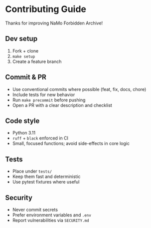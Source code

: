 # Contributing Guide

Thanks for improving NaMo Forbidden Archive!

## Dev setup
1. Fork + clone
2. `make setup`
3. Create a feature branch

## Commit & PR
- Use conventional commits where possible (feat, fix, docs, chore)
- Include tests for new behavior
- Run `make precommit` before pushing
- Open a PR with a clear description and checklist

## Code style
- Python 3.11
- `ruff` + `black` enforced in CI
- Small, focused functions; avoid side-effects in core logic

## Tests
- Place under `tests/`
- Keep them fast and deterministic
- Use pytest fixtures where useful

## Security
- Never commit secrets
- Prefer environment variables and `.env`
- Report vulnerabilities via `SECURITY.md`

